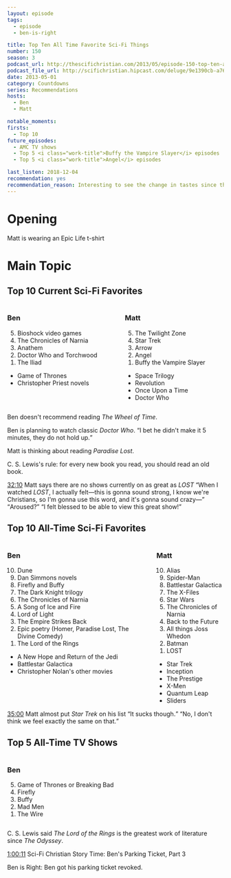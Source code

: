 ```yaml
---
layout: episode
tags:
  - episode
  - ben-is-right

title: Top Ten All Time Favorite Sci-Fi Things
number: 150
season: 3
podcast_url: http://thescifichristian.com/2013/05/episode-150-top-ten-all-time-favorite-sci-fi-things/
podcast_file_url: http://scifichristian.hipcast.com/deluge/9e1390cb-a764-976a-8f66-90225a0c74e2.mp3
date: 2013-05-01
category: Countdowns
series: Recommendations
hosts:
  - Ben
  - Matt

notable_moments:
firsts:
  - Top 10
future_episodes:
  - AMC TV shows
  - Top 5 <i class="work-title">Buffy the Vampire Slayer</i> episodes
  - Top 5 <i class="work-title">Angel</i> episodes

last_listen: 2018-12-04
recommendation: yes 
recommendation_reason: Interesting to see the change in tastes since the podcast started.
---
```

# Opening
Matt is wearing an Epic Life t-shirt 



# Main Topic

<div class="top-five">
  <h2 class="has-text-centered">Top 10 Current Sci-Fi Favorites</h2>
  <div class="columns">
    <div class="column ben">
      <h3>Ben</h3>
      <ol reversed>
        <li>Bioshock video games
        <li>The Chronicles of Narnia 
        <li>Anathem
        <li>Doctor Who and Torchwood 
        <li>The Iliad
      </ol>
      <ul class="runner-ups">
        <li>Game of Thrones
        <li>Christopher Priest novels
      </ul>
    </div>
    <div class="column matt">
      <h3>Matt</h3>
      <ol reversed>
        <li>The Twilight Zone
        <li>Star Trek
        <li>Arrow
        <li>Angel
        <li>Buffy the Vampire Slayer 
      </ol>
      <ul class="runner-ups">
        <li>Space Trilogy
        <li>Revolution 
        <li>Once Upon a Time 
        <li>Doctor Who 
      </ul>
    </div>
  </div>
</div>

Ben doesn't recommend reading <i class="work-title">The Wheel of Time</i>.

Ben is planning to watch classic <i class="work-title">Doctor Who</i>. <q class="archivist inline">I bet he didn't make it 5 minutes, they do not hold up.</q>

Matt is thinking about reading <i class="work-title">Paradise Lost</i>. 

C. S. Lewis's rule: for every new book you read, you should read an old book. 

<div class="quote">
  <a class="timestamp tag is-medium is-rounded is-primary" href="http://scifichristian.hipcast.com/deluge/9e1390cb-a764-976a-8f66-90225a0c74e2.mp3#t=00:32:10">32:10</a>
  <span class="quote-context is-size-6">Matt says there are no shows currently on as great as <i class="work-title">LOST</i></span>
  <q class="matt">When I watched <i class="work-title">LOST</i>, I actually felt—this is gonna sound strong, I know we're Christians, so I'm gonna use this word, and it's gonna sound crazy—</q>
  <q class="ben">Aroused?</q>
  <q class="matt">I felt blessed to be able to view this great show!</q>
</div>

<div class="top-five">
  <h2 class="has-text-centered">Top 10 All-Time Sci-Fi Favorites</h2>
  <div class="columns">
    <div class="column ben">
      <h3>Ben</h3>
      <ol reversed>
        <li>Dune
        <li>Dan Simmons novels
        <li>Firefly and Buffy 
        <li>The Dark Knight trilogy
        <li>The Chronicles of Narnia
        <li>A Song of Ice and Fire 
        <li>Lord of Light
        <li>The Empire Strikes Back
        <li>Epic poetry (Homer, Paradise Lost, The Divine Comedy)
        <li>The Lord of the Rings
      </ol>
      <ul class="runner-ups">
        <li>A New Hope and Return of the Jedi
        <li>Battlestar Galactica 
        <li>Christopher Nolan's other movies
      </ul>
    </div>
    <div class="column matt">
      <h3>Matt</h3>
      <ol reversed>
        <li>Alias
        <li>Spider-Man
        <li>Battlestar Galactica
        <li>The X-Files
        <li>Star Wars
        <li>The Chronicles of Narnia 
        <li>Back to the Future 
        <li>All things Joss Whedon 
        <li>Batman
        <li>LOST
      </ol>
      <ul class="runner-ups">
        <li>Star Trek
        <li>Inception
        <li>The Prestige 
        <li>X-Men 
        <li>Quantum Leap
        <li>Sliders 
      </ul>
    </div>
  </div>
</div>

<div class="quote">
  <a class="timestamp tag is-medium is-rounded is-primary" href="http://scifichristian.hipcast.com/deluge/9e1390cb-a764-976a-8f66-90225a0c74e2.mp3#t=00:35:00">35:00</a>
  <span class="quote-context is-size-6">Matt almost put <i class="work-title">Star Trek</i> on his list</span>
  <q class="ben">It sucks though.</q>
  <q class="matt">No, I don't think we feel exactly the same on that.</q>
</div>

<div class="top-five">
  <h2 class="has-text-centered">Top 5 All-Time TV Shows</h2>
  <div class="columns">
    <div class="column ben">
      <h3>Ben</h3>
      <ol reversed>
        <li>Game of Thrones or Breaking Bad
        <li>Firefly
        <li>Buffy 
        <li>Mad Men
        <li>The Wire
      </ol>
    </div>
  </div>
</div>

C. S. Lewis said <i class="work-title">The Lord of the Rings</i> is the greatest work of literature since <i class="work-title">The Odyssey</i>.

<a class="timestamp tag is-medium is-rounded is-primary" href="http://scifichristian.hipcast.com/deluge/9e1390cb-a764-976a-8f66-90225a0c74e2.mp3#t=01:00:11">1:00:11</a> Sci-Fi Christian Story Time: Ben's Parking Ticket, Part 3

Ben is Right: Ben got his parking ticket revoked.